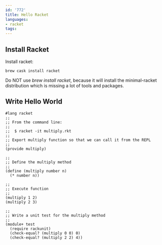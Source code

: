 ```yaml
---
id: '772'
title: Hello Racket
languages:
- racket
tags:
---
```

## Install Racket

Install racket:
```
brew cask install racket
```

Do NOT use *brew install racket*, because it will install the minimal-racket distribution which is missing a lot of tools and packages.

## Write Hello World

```racket
#lang racket
;;
;; From the command line:
;;
;;  $ racket -it multiply.rkt
;;
;; Export multiply function so that we can call it from the REPL
;;
(provide multiply)

;;
;; Define the multiply method
;;
(define (multiply number n)
  (* number n))

;;
;; Execute function
;;
(multiply 1 2)
(multiply 2 3)

;;
;; Write a unit test for the multiply method
;;
(module+ test
  (require rackunit)
  (check-equal? (multiply 0 0) 0)
  (check-equal? (multiply 2 2) 4))
```
